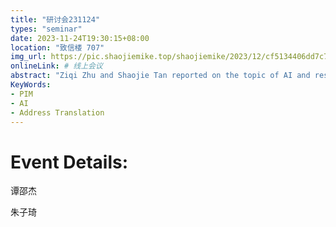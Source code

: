 ```yaml
---
title: "研讨会231124"
types: "seminar"
date: 2023-11-24T19:30:15+08:00
location: "致信楼 707"
img_url: https://pic.shaojiemike.top/shaojiemike/2023/12/cf5134406dd7c7b2b65d688d43d61396.png
onlineLink: # 线上会议
abstract: "Ziqi Zhu and Shaojie Tan reported on the topic of AI and restricted address translation."
KeyWords:
- PIM
- AI
- Address Translation
---
```


# Event Details:

谭邵杰

朱子琦